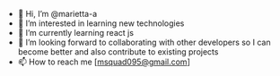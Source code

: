 - 👋 Hi, I’m @marietta-a
- 👀 I’m interested in learning new technologies
- 🌱 I’m currently learning react js 
- 💞️ I’m looking forward to collaborating with other developers so I can become better and also contribute to existing projects
- 📫 How to reach me [msquad095@gmail.com]

<!---
marietta-a/marietta-a is a ✨ special ✨ repository because its `README.md` (this file) appears on your GitHub profile.
You can click the Preview link to take a look at your changes.
--->
